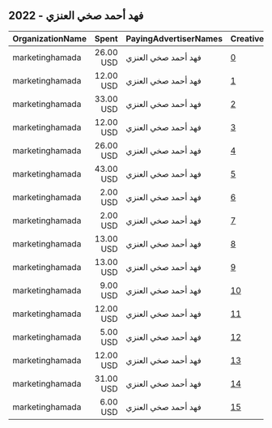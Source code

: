 ## 2022 - فهد أحمد صخي العنزي 
|OrganizationName|Spent|PayingAdvertiserNames|CreativeUrls|Impressions|Genders|AgeBrackets|CountryCodes|BillingAddresses|CandidateBallotInformation|
|:---|---:|:---|:---|---:|:---|:---|:---|:---|:---|
|marketinghamada|26.00 USD|فهد أحمد صخي العنزي|[0](https://www.snap.com/political-ads/asset/4a0c45b45457850bb162bf53456a2e5482a799d6d1bbd2955513aed9f5228ccc?mediaType=mp4)|19,580||21+|kuwait|"خيطان,الفروانية,80000,KW"||
|marketinghamada|12.00 USD|فهد أحمد صخي العنزي|[1](https://www.snap.com/political-ads/asset/384421a6b40256961063d462cd349a4d06bb79ee90e6338ccff0f23e87a2b98f?mediaType=mp4)|16,899||21+|kuwait|"خيطان,الفروانية,80000,KW"||
|marketinghamada|33.00 USD|فهد أحمد صخي العنزي|[2](https://www.snap.com/political-ads/asset/3a2b1175f8c87af7644550696d64eac61b282612c3aee4109d73f03341acac3a?mediaType=mp4)|35,750||23+|kuwait|"خيطان,الفروانية,80000,KW"||
|marketinghamada|12.00 USD|فهد أحمد صخي العنزي|[3](https://www.snap.com/political-ads/asset/f7159ee3695822a8c26182a405f025a0efc296fd11a97d06c90376907dcbd7fc?mediaType=mp4)|9,104||21+|kuwait|"خيطان,الفروانية,80000,KW"||
|marketinghamada|26.00 USD|فهد أحمد صخي العنزي|[4](https://www.snap.com/political-ads/asset/642a60c2b1431e799e68f3dafaaf5e61e7f957dc60680e6781bdc53dd27e91d8?mediaType=mp4)|19,566||21+|kuwait|"خيطان,الفروانية,80000,KW"||
|marketinghamada|43.00 USD|فهد أحمد صخي العنزي|[5](https://www.snap.com/political-ads/asset/535297a50c4eb6f7ccf58d94f55b3a22311a87156eb18e6e5421ed1c019c1722?mediaType=mp4)|8,732||21+|kuwait|"خيطان,الفروانية,80000,KW"||
|marketinghamada|2.00 USD|فهد أحمد صخي العنزي|[6](https://www.snap.com/political-ads/asset/a49bd6ac5740b1f67ee071ad8a680d18198eea20cf7a49e73c822434f5b8edfd?mediaType=mp4)|353||21+|kuwait|"خيطان,الفروانية,80000,KW"||
|marketinghamada|2.00 USD|فهد أحمد صخي العنزي|[7](https://www.snap.com/political-ads/asset/7cc957254ab9058bb0d3a2ba6996d879121eb3f08a4539bd980317bd34063194?mediaType=mp4)|3,850||21+|kuwait|"خيطان,الفروانية,80000,KW"||
|marketinghamada|13.00 USD|فهد أحمد صخي العنزي|[8](https://www.snap.com/political-ads/asset/60275e16b3568fa06d48ee44944b4e5d840297cbcdce36cf3e9901e87584c69d?mediaType=mp4)|1,814||21+|kuwait|"خيطان,الفروانية,80000,KW"||
|marketinghamada|13.00 USD|فهد أحمد صخي العنزي|[9](https://www.snap.com/political-ads/asset/9b84947bd557aebb5e4e641d2aa9f9f4baf520b8e1126fcdb718519eb82b067a?mediaType=jpeg)|2,528||21+|kuwait|"خيطان,الفروانية,80000,KW"||
|marketinghamada|9.00 USD|فهد أحمد صخي العنزي|[10](https://www.snap.com/political-ads/asset/3e54d486a469f1893553526630e9c13b617e561514dca69f26a5a4e5d8c640d7?mediaType=mp4)|1,899||21+|kuwait|"خيطان,الفروانية,80000,KW"||
|marketinghamada|12.00 USD|فهد أحمد صخي العنزي|[11](https://www.snap.com/political-ads/asset/feaca01f822aa875b5d91205a0b1005672d4ef88199d3c22da8df418b710ffa9?mediaType=mp4)|9,212||21+|kuwait|"خيطان,الفروانية,80000,KW"||
|marketinghamada|5.00 USD|فهد أحمد صخي العنزي|[12](https://www.snap.com/political-ads/asset/08dbf42a6081978413c33903cf4e22bbe7a244e5c2da2bed052faf2912fc17c9?mediaType=mp4)|6,565||21+|kuwait|"خيطان,الفروانية,80000,KW"||
|marketinghamada|12.00 USD|فهد أحمد صخي العنزي|[13](https://www.snap.com/political-ads/asset/33bf6bcdab5c3fd265c2cfd01c9ae4ee9827b56bf683462b9e053c429c2fe44d?mediaType=mp4)|9,202||21+|kuwait|"خيطان,الفروانية,80000,KW"||
|marketinghamada|31.00 USD|فهد أحمد صخي العنزي|[14](https://www.snap.com/political-ads/asset/c5a48ec34e68b88679d2b883a8252ee32ebbce7524dda0c47a15b3d82f86198d?mediaType=jpeg)|34,339||21+|kuwait|"خيطان,الفروانية,80000,KW"||
|marketinghamada|6.00 USD|فهد أحمد صخي العنزي|[15](https://www.snap.com/political-ads/asset/beb1ff8a90eac68d57c0629f4bc308d9d6ae524055fa27cafd5f5e5307370609?mediaType=mp4)|1,075||21+|kuwait|"خيطان,الفروانية,80000,KW"||

